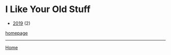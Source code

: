 # I Like Your Old Stuff

  * [2019](./i-like-your-old-stuff-2019.md) (2)

[homepage](https://www.ilikeyouroldstuff.com/)

----

[Home](../index.md)
